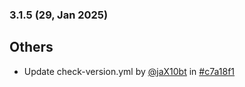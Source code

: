 ### 3.1.5 (29, Jan 2025)
## Others
- Update check-version.yml by [<u>@jaX10bt</u>](https://www.github.com/jaX10bt) in [#c7a18f1](https://github.com/buerokratt/XTR/commit/c7a18f1)
